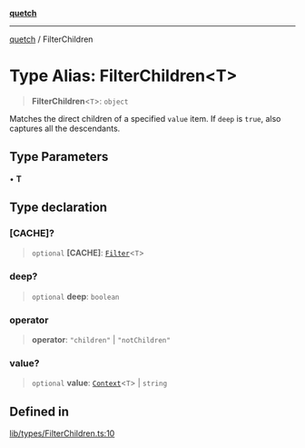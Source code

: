 [**quetch**](../README.md)

***

[quetch](../README.md) / FilterChildren

# Type Alias: FilterChildren\<T\>

> **FilterChildren**\<`T`\>: `object`

Matches the direct children of a specified `value` item.
If `deep` is `true`, also captures all the descendants.

## Type Parameters

• **T**

## Type declaration

### \[CACHE\]?

> `optional` **\[CACHE\]**: [`Filter`](Filter.md)\<`T`\>

### deep?

> `optional` **deep**: `boolean`

### operator

> **operator**: `"children"` \| `"notChildren"`

### value?

> `optional` **value**: [`Context`](Context.md)\<`T`\> \| `string`

## Defined in

[lib/types/FilterChildren.ts:10](https://github.com/nevoland/quetch/blob/3b1cd3aac672a1a4d2ad52892d4fa09995f51627/lib/types/FilterChildren.ts#L10)

